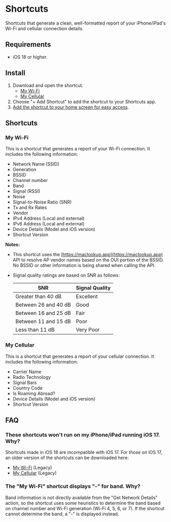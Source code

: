 # Shortcuts

Shortcuts that generate a clean, well-formatted report of your iPhone/iPad's Wi-Fi and cellular connection details.

## Requirements

* iOS 18 or higher.

## Install

1. Download and open the shortcut.
   - [My Wi-Fi](https://github.com/intuitibits/shortcuts/raw/refs/heads/main/My%20Wi-Fi.shortcut)
   - [My Cellular](https://github.com/intuitibits/shortcuts/raw/refs/heads/main/My%20Cellular.shortcut)
3. Choose "+ Add Shortcut" to add the shortcut to your Shortcuts app.
4. [Add the shortcut to your home screen for easy access](https://support.apple.com/guide/shortcuts/add-a-shortcut-to-the-home-screen-apd735880972/ios).

## Shortcuts
### My Wi-Fi

This is a shortcut that generates a report of your Wi-Fi connection. It includes the following information:

* Network Name (SSID)
* Generation
* BSSID
* Channel number
* Band
* Signal (RSSI)
* Noise
* Signal-to-Noise Ratio (SNR)
* Tx and Rx Rates
* Vendor
* IPv4 Address (Local and external)
* IPv6 Address (Local and external)
* Device Details (Model and iOS version)
* Shortcut Version

**Notes:** 
* This shortcut uses the [https://maclookup.app](https://maclookup.app) API to resolve AP vendor names based on the OUI portion of the BSSID. No BSSID or other information is being shared when calling the API.
* Signal quality ratings are based on SNR as follows:

  SNR | Signal Quality
  --- | ---
  Greater than 40 dB   | Excellent
  Between 26 and 40 dB | Good
  Between 16 and 25 dB | Fair
  Between 11 and 15 dB | Poor
  Less than 11 dB      | Very Poor 

### My Cellular

This is a shortcut that generates a report of your cellular connection. It includes the following information:

* Carrier Name
* Radio Technology
* Signal Bars
* Country Code
* Is Roaming Abroad?
* Device Details (Model and iOS version)
* Shortcut Version

## FAQ

### These shortcuts won't run on my iPhone/iPad running iOS 17. Why?

Shortcuts made in iOS 18 are incompatible with iOS 17. For those on iOS 17, an older version of the shortcuts can be downloaded here:

* [My Wi-Fi](https://github.com/intuitibits/shortcuts/raw/e69fce8632fbfa1217ba79868abd0cffbac86582/My%20Wi-Fi.shortcut) (Legacy)
* [My Cellular](https://github.com/intuitibits/shortcuts/raw/e69fce8632fbfa1217ba79868abd0cffbac86582/My%20Cellular.shortcut) (Legacy)

### The "My Wi-Fi" shortcut displays "-" for band. Why?

Band information is not directly available from the "Get Network Details" action, so the shortcut uses some heuristics to determine the band based on channel number and Wi-Fi generation (Wi-Fi 4, 5, 6, or 7). If the shortcut cannot determine the band, a "-" is displayed instead.
